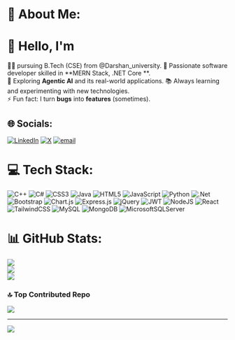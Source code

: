 # 💫 About Me:
# 👋 Hello, I'm <BHAVESH/> 
👨‍💻 pursuing B.Tech (CSE) from @Darshan_university.
🚀 Passionate software developer skilled in **MERN Stack, .NET Core **.  
🤖 Exploring **Agentic AI** and its real-world applications. 
📚 Always learning and experimenting with new technologies.  
⚡ Fun fact: I turn **bugs** into **features** (sometimes).  

## 🌐 Socials:
[![LinkedIn](https://img.shields.io/badge/LinkedIn-%230077B5.svg?logo=linkedin&logoColor=white)](https://linkedin.com/in/bhavesh-kadachha-23213a264) [![X](https://img.shields.io/badge/X-black.svg?logo=X&logoColor=white)](https://x.com/iamkadchha) [![email](https://img.shields.io/badge/Email-D14836?logo=gmail&logoColor=white)](mailto:kadachhabhavesh7@gmail.com) 

# 💻 Tech Stack:
![C++](https://img.shields.io/badge/c++-%2300599C.svg?style=plastic&logo=c%2B%2B&logoColor=white) ![C#](https://img.shields.io/badge/c%23-%23239120.svg?style=plastic&logo=csharp&logoColor=white) ![CSS3](https://img.shields.io/badge/css3-%231572B6.svg?style=plastic&logo=css3&logoColor=white) ![Java](https://img.shields.io/badge/java-%23ED8B00.svg?style=plastic&logo=openjdk&logoColor=white) ![HTML5](https://img.shields.io/badge/html5-%23E34F26.svg?style=plastic&logo=html5&logoColor=white) ![JavaScript](https://img.shields.io/badge/javascript-%23323330.svg?style=plastic&logo=javascript&logoColor=%23F7DF1E) ![Python](https://img.shields.io/badge/python-3670A0?style=plastic&logo=python&logoColor=ffdd54) ![.Net](https://img.shields.io/badge/.NET-5C2D91?style=plastic&logo=.net&logoColor=white) ![Bootstrap](https://img.shields.io/badge/bootstrap-%238511FA.svg?style=plastic&logo=bootstrap&logoColor=white) ![Chart.js](https://img.shields.io/badge/chart.js-F5788D.svg?style=plastic&logo=chart.js&logoColor=white) ![Express.js](https://img.shields.io/badge/express.js-%23404d59.svg?style=plastic&logo=express&logoColor=%2361DAFB) ![jQuery](https://img.shields.io/badge/jquery-%230769AD.svg?style=plastic&logo=jquery&logoColor=white) ![JWT](https://img.shields.io/badge/JWT-black?style=plastic&logo=JSON%20web%20tokens) ![NodeJS](https://img.shields.io/badge/node.js-6DA55F?style=plastic&logo=node.js&logoColor=white) ![React](https://img.shields.io/badge/react-%2320232a.svg?style=plastic&logo=react&logoColor=%2361DAFB) ![TailwindCSS](https://img.shields.io/badge/tailwindcss-%2338B2AC.svg?style=plastic&logo=tailwind-css&logoColor=white) ![MySQL](https://img.shields.io/badge/mysql-4479A1.svg?style=plastic&logo=mysql&logoColor=white) ![MongoDB](https://img.shields.io/badge/MongoDB-%234ea94b.svg?style=plastic&logo=mongodb&logoColor=white) ![MicrosoftSQLServer](https://img.shields.io/badge/Microsoft%20SQL%20Server-CC2927?style=plastic&logo=microsoft%20sql%20server&logoColor=white)

# 📊 GitHub Stats:
![](https://github-readme-stats.vercel.app/api?username=kadachhabhavesh&theme=dark&hide_border=false&include_all_commits=true&count_private=true)<br/>
![](https://nirzak-streak-stats.vercel.app/?user=kadachhabhavesh&theme=dark&hide_border=false)<br/>
![](https://github-readme-stats.vercel.app/api/top-langs/?username=kadachhabhavesh&theme=dark&hide_border=false&include_all_commits=true&count_private=true&layout=compact)

### 🔝 Top Contributed Repo
![](https://github-contributor-stats.vercel.app/api?username=kadachhabhavesh&limit=5&theme=dark&combine_all_yearly_contributions=true)

---
[![](https://visitcount.itsvg.in/api?id=kadachhabhavesh&icon=2&color=9)](https://visitcount.itsvg.in)

<!-- Proudly created with GPRM ( https://gprm.itsvg.in ) -->
